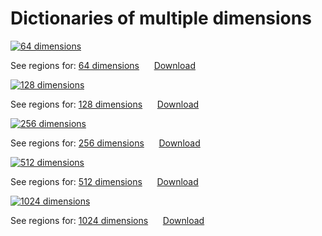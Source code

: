 


# Dictionaries of multiple dimensions

[![64 dimensions](imgs/front/64.jpg "64 dimensions")](https://parietal-inria.github.io/DiFuMo/64)

See regions for: [64 dimensions](64 "Labels for 64 dimensions") &nbsp;&nbsp;&nbsp;&nbsp;&nbsp;[Download](https://osf.io/ry5fq/download)

[![128 dimensions](imgs/front/128.jpg "128 dimensions")](https://parietal-inria.github.io/DiFuMo/128)

See regions for: [128 dimensions](128 "Labels for 128 dimensions") &nbsp;&nbsp;&nbsp;&nbsp;&nbsp;[Download](https://osf.io/5kqx7/download)

[![256 dimensions](imgs/front/256.jpg "256 dimensions")](https://parietal-inria.github.io/DiFuMo/256)

See regions for: [256 dimensions](256 "Labels for 256 dimensions") &nbsp;&nbsp;&nbsp;&nbsp;&nbsp;[Download](https://osf.io/xkja5/download)

[![512 dimensions](imgs/front/512.jpg "512 dimensions")](https://parietal-inria.github.io/DiFuMo/512)

See regions for: [512 dimensions](512 "Labels for 512 dimensions") &nbsp;&nbsp;&nbsp;&nbsp;&nbsp;[Download](https://osf.io/unqfz/download)

[![1024 dimensions](imgs/front/1024.jpg "1024 dimensions")](https://parietal-inria.github.io/DiFuMo/1024)

See regions for: [1024 dimensions](1024 "Labels for 1024 dimensions") &nbsp;&nbsp;&nbsp;&nbsp;&nbsp;[Download](https://osf.io/wr4j3/download)
